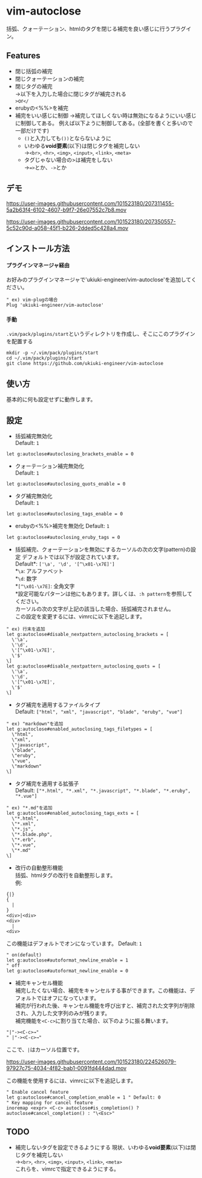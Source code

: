 # vim-autoclose
括弧、クォーテーション、htmlのタグを閉じる補完を良い感じに行うプラグイン。

## Features
- 閉じ括弧の補完
- 閉じクォーテーションの補完
- 閉じタグの補完  
→以下を入力した場合に閉じタグが補完される  
`>`or`</`
- erubyの<%%>を補完
- 補完をいい感じに制御
→補完してほしくない時は無効になるようにいい感じに制御してある。
例えば以下ように制御してある。(全部を書くと多いので一部だけです)
  - `()`と入力しても`())`とならないように
  - いわゆる**void要素**(以下)は閉じタグを補完しない  
  →`<br>`, `<hr>`, `<img>`, `<input>`, `<link>`, `<meta>`
  - タグじゃない場合の>は補完をしない  
  →`=>`とか、`->`とか

## デモ
https://user-images.githubusercontent.com/101523180/207311455-5a2b63f4-6102-4607-b9f7-26e07552c7b8.mov

https://user-images.githubusercontent.com/101523180/207350557-5c52c90d-a058-45f1-b226-2dded5c428a4.mov

## インストール方法
#### プラグインマネージャ経由
お好みのプラグインマネージャで'ukiuki-engineer/vim-autoclose'を追加してください。  
```vim
" ex) vim-plugの場合
Plug 'ukiuki-engineer/vim-autoclose'
```
#### 手動
`.vim/pack/plugins/start`というディレクトリを作成し、そこにこのプラグインを配置する
```
mkdir -p ~/.vim/pack/plugins/start
cd ~/.vim/pack/plugins/start
git clone https://github.com/ukiuki-engineer/vim-autoclose
```

## 使い方
基本的に何も設定せずに動作します。

## 設定
- 括弧補完無効化  
Default: `1`
```vim
let g:autoclose#autoclosing_brackets_enable = 0
```
- クォーテーション補完無効化  
Default: `1`
```vim
let g:autoclose#autoclosing_quots_enable = 0
```
- タグ補完無効化  
Default: `1`
```vim
let g:autoclose#autoclosing_tags_enable = 0
```
- erubyの<%%>補完を無効化
Default: `1`
```vim
let g:autoclose#autoclosing_eruby_tags = 0
```
- 括弧補完、クォーテーションを無効にするカーソルの次の文字(pattern)の設定
デフォルトでは以下が設定されています。  
Default\*: `['\a', '\d', '[^\x01-\x7E]']`  
\*`\a`: アルファベット  
\*`\d`: 数字  
\*`[^\x01-\x7E]`: 全角文字  
\*設定可能なパターンは他にもあります。詳しくは、`:h pattern`を参照してください。  
カーソルの次の文字が上記の該当した場合、括弧補完されません。  
この設定を変更するには、vimrcに以下を追記します。
```vim
" ex) 行末を追加
let g:autoclose#disable_nextpattern_autoclosing_brackets = [
  \'\a',
  \'\d',
  \'[^\x01-\x7E]',
  \'$'
\]
let g:autoclose#disable_nextpattern_autoclosing_quots = [
  \'\a',
  \'\d',
  \'[^\x01-\x7E]',
  \'$'
\]
```
- タグ補完を適用するファイルタイプ  
Default: `["html", "xml", "javascript", "blade", "eruby", "vue"]`
```vim
" ex) "markdown"を追加
let g:autoclose#enabled_autoclosing_tags_filetypes = [
  \"html",
  \"xml",
  \"javascript",
  \"blade",
  \"eruby",
  \"vue",
  \"markdown"
\]
````
- タグ補完を適用する拡張子  
Default: `["*.html", "*.xml", "*.javascript", "*.blade", "*.eruby", "*.vue"]`
```vim
" ex) "*.md"を追加
let g:autoclose#enabled_autoclosing_tags_exts = [
  \"*.html",
  \"*.xml",
  \"*.js",
  \"*.blade.php",
  \"*.erb",
  \"*.vue",
  \"*.md"
\]
```
- 改行の自動整形機能  
括弧、htmlタグの改行を自動整形します。  
例:
```
{|}
{
  |
}
<div>|<div>
<div>
  |
<div>
```
この機能はデフォルトでオンになっています。
Default: `1`
```vim
" on(default)
let g:autoclose#autoformat_newline_enable = 1
" off
let g:autoclose#autoformat_newline_enable = 0
```
- 補完キャンセル機能  
補完したくない場合、補完をキャンセルする事ができます。この機能は、デフォルトではオフになっています。  
補完が行われた後、キャンセル機能を呼び出すと、補完された文字列が削除され、入力した文字列のみが残ります。  
補完機能を`<C-c>`に割り当てた場合、以下のように振る舞います。
```vim
"|"-><C-c>→"
" |"-><C-c>→" 
```
ここで、`|`はカーソル位置です。  

https://user-images.githubusercontent.com/101523180/224526079-97927c75-4034-4f82-bab1-0091fd444dad.mov

この機能を使用するには、vimrcに以下を追記します。
```vim
" Enable cancel feature
let g:autoclose#cancel_completion_enable = 1 " Default: 0
" Key mapping for cancel feature
inoremap <expr> <C-c> autoclose#is_completion() ? autoclose#cancel_completion() : "\<Esc>"
```

## TODO
- 補完しないタグを設定できるようにする
  現状、いわゆる**void要素**(以下)は閉じタグを補完しない  
  →`<br>`, `<hr>`, `<img>`, `<input>`, `<link>`, `<meta>`  
  これらを、vimrcで指定できるようにする。
